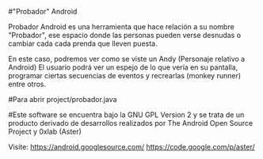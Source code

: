
#"Probador" Android

Probador Android es una herramienta que hace relación a su nombre "Probador",
ese espacio donde las personas pueden verse desnudas o cambiar cada cada prenda
que lleven puesta.

En este caso, podremos ver como se viste un Andy (Personaje relativo a Android)
El usuario podrá ver un espejo de lo que vería en su pantalla, programar ciertas
secuencias de eventos y recrearlas (monkey runner) entre otros.

#Para abrir
project/probador.java

#Este software se encuentra bajo la GNU GPL Version 2 y se trata de un producto
derivado de desarrollos realizados por The Android Open Source Project y 0xlab
(Aster)

Visite:
https://android.googlesource.com/
https://code.google.com/p/aster/
